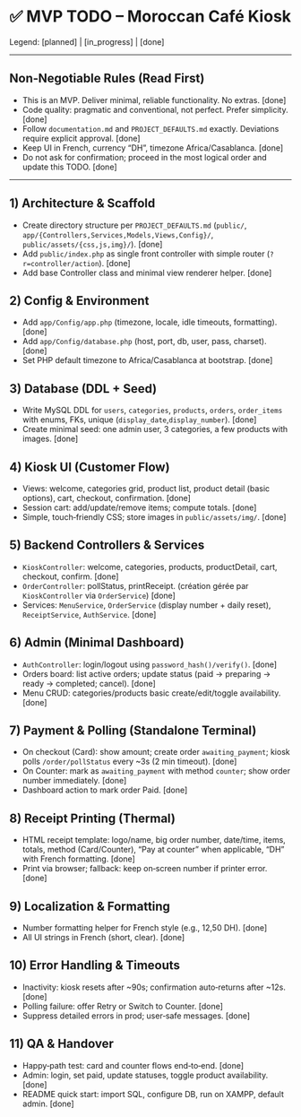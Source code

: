 # ✅ MVP TODO – Moroccan Café Kiosk

Legend: [planned] | [in_progress] | [done]

---

## Non‑Negotiable Rules (Read First)
- This is an MVP. Deliver minimal, reliable functionality. No extras. [done]
- Code quality: pragmatic and conventional, not perfect. Prefer simplicity. [done]
- Follow `documentation.md` and `PROJECT_DEFAULTS.md` exactly. Deviations require explicit approval. [done]
- Keep UI in French, currency “DH”, timezone Africa/Casablanca. [done]
- Do not ask for confirmation; proceed in the most logical order and update this TODO. [done]

---

## 1) Architecture & Scaffold
- Create directory structure per `PROJECT_DEFAULTS.md` (`public/`, `app/{Controllers,Services,Models,Views,Config}/`, `public/assets/{css,js,img}/`). [done]
- Add `public/index.php` as single front controller with simple router (`?r=controller/action`). [done]
- Add base Controller class and minimal view renderer helper. [done]

## 2) Config & Environment
- Add `app/Config/app.php` (timezone, locale, idle timeouts, formatting). [done]
- Add `app/Config/database.php` (host, port, db, user, pass, charset). [done]
- Set PHP default timezone to Africa/Casablanca at bootstrap. [done]

## 3) Database (DDL + Seed)
- Write MySQL DDL for `users`, `categories`, `products`, `orders`, `order_items` with enums, FKs, unique (`display_date`,`display_number`). [done]
- Create minimal seed: one admin user, 3 categories, a few products with images. [done]

## 4) Kiosk UI (Customer Flow)
- Views: welcome, categories grid, product list, product detail (basic options), cart, checkout, confirmation. [done]
- Session cart: add/update/remove items; compute totals. [done]
- Simple, touch‑friendly CSS; store images in `public/assets/img/`. [done]

## 5) Backend Controllers & Services
- `KioskController`: welcome, categories, products, productDetail, cart, checkout, confirm. [done]
- `OrderController`: pollStatus, printReceipt. (création gérée par `KioskController` via `OrderService`) [done]
- Services: `MenuService`, `OrderService` (display number + daily reset), `ReceiptService`, `AuthService`. [done]

## 6) Admin (Minimal Dashboard)
- `AuthController`: login/logout using `password_hash()/verify()`. [done]
- Orders board: list active orders; update status (paid → preparing → ready → completed; cancel). [done]
- Menu CRUD: categories/products basic create/edit/toggle availability. [done]

## 7) Payment & Polling (Standalone Terminal)
- On checkout (Card): show amount; create order `awaiting_payment`; kiosk polls `/order/pollStatus` every ~3s (2 min timeout). [done]
- On Counter: mark as `awaiting_payment` with method `counter`; show order number immediately. [done]
- Dashboard action to mark order Paid. [done]

## 8) Receipt Printing (Thermal)
- HTML receipt template: logo/name, big order number, date/time, items, totals, method (Card/Counter), “Pay at counter” when applicable, “DH” with French formatting. [done]
- Print via browser; fallback: keep on‑screen number if printer error. [done]

## 9) Localization & Formatting
- Number formatting helper for French style (e.g., 12,50 DH). [done]
- All UI strings in French (short, clear). [done]

## 10) Error Handling & Timeouts
- Inactivity: kiosk resets after ~90s; confirmation auto‑returns after ~12s. [done]
- Polling failure: offer Retry or Switch to Counter. [done]
- Suppress detailed errors in prod; user‑safe messages. [done]

## 11) QA & Handover
- Happy‑path test: card and counter flows end‑to‑end. [done]
- Admin: login, set paid, update statuses, toggle product availability. [done]
- README quick start: import SQL, configure DB, run on XAMPP, default admin. [done]
